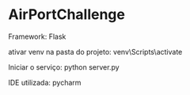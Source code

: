 # AirPortChallenge

Framework: Flask

ativar venv na pasta do projeto: venv\Scripts\activate

Iniciar o serviço: python server.py

IDE utilizada: pycharm
